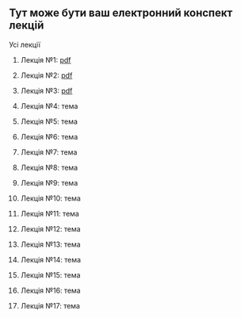 <!--DEBUG-->

## Тут може бути **ваш** електронний конспект лекцій

Усі лекції

1. Лекція №1: [pdf](1-v.pdf)

2. Лекція №2: [pdf](2-v.pdf)

3. Лекція №3: [pdf](3-v.pdf)

4. Лекція №4: тема

5. Лекція №5: тема

6. Лекція №6: тема

7. Лекція №7: тема

8. Лекція №8: тема

9. Лекція №9: тема

10. Лекція №10: тема

11. Лекція №11: тема

12. Лекція №12: тема

13. Лекція №13: тема

14. Лекція №14: тема

15. Лекція №15: тема

16. Лекція №16: тема

17. Лекція №17: тема

